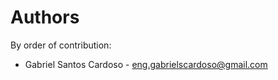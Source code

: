 # Authors

By order of contribution:

- Gabriel Santos Cardoso - [eng.gabrielscardoso@gmail.com](mailto:eng.gabrielscardoso@gmail.com)
